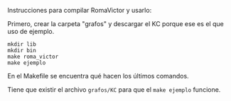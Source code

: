 
Instrucciones para compilar RomaVictor y usarlo:

Primero, crear la carpeta "grafos" y descargar el KC porque ese es el que uso de ejemplo.

```
mkdir lib
mkdir bin
make roma_victor
make ejemplo
```

En el Makefile se encuentra qué hacen los últimos comandos.

Tiene que existir el archivo `grafos/KC` para que el `make ejemplo` funcione.

